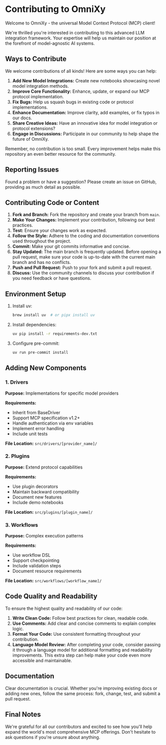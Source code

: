 # Contributing to OmniXy

Welcome to OmniXy - the universal Model Context Protocol (MCP) client!

We're thrilled you're interested in contributing to this advanced LLM integration framework. Your expertise will help us maintain our position at the forefront of model-agnostic AI systems.

## Ways to Contribute

We welcome contributions of all kinds! Here are some ways you can help:

1. **Add New Model Integrations:** Create new notebooks showcasing novel model integration methods.
2. **Improve Core Functionality:** Enhance, update, or expand our MCP protocol implementation.
3. **Fix Bugs:** Help us squash bugs in existing code or protocol implementations.
4. **Enhance Documentation:** Improve clarity, add examples, or fix typos in our docs.
5. **Share Creative Ideas:** Have an innovative idea for model integration or protocol extensions?
6. **Engage in Discussions:** Participate in our community to help shape the future of OmniXy.

Remember, no contribution is too small. Every improvement helps make this repository an even better resource for the community.

## Reporting Issues

Found a problem or have a suggestion? Please create an issue on GitHub, providing as much detail as possible.

## Contributing Code or Content

1. **Fork and Branch:** Fork the repository and create your branch from `main`.
2. **Make Your Changes:** Implement your contribution, following our best practices.
3. **Test:** Ensure your changes work as expected.
4. **Follow the Style:** Adhere to the coding and documentation conventions used throughout the project.
5. **Commit:** Make your git commits informative and concise.
6. **Stay Updated:** The main branch is frequently updated. Before opening a pull request, make sure your code is up-to-date with the current main branch and has no conflicts.
7. **Push and Pull Request:** Push to your fork and submit a pull request.
8. **Discuss:** Use the community channels to discuss your contribution if you need feedback or have questions.

## Environment Setup

1. Install uv:

   ```bash
   brew install uv  # or pipx install uv
   ```

2. Install dependencies:

   ```bash
   uv pip install -r requirements-dev.txt
   ```

3. Configure pre-commit:

   ```bash
   uv run pre-commit install
   ```

## Adding New Components

### 1. Drivers

**Purpose:** Implementations for specific model providers

**Requirements:**

- Inherit from BaseDriver
- Support MCP specification v1.2+
- Handle authentication via env variables
- Implement error handling
- Include unit tests

**File Location:** `src/drivers/[provider_name]/`

### 2. Plugins

**Purpose:** Extend protocol capabilities

**Requirements:**

- Use plugin decorators
- Maintain backward compatibility
- Document new features
- Include demo notebooks

**File Location:** `src/plugins/[plugin_name]/`

### 3. Workflows

**Purpose:** Complex execution patterns

**Requirements:**

- Use workflow DSL
- Support checkpointing
- Include validation steps
- Document resource requirements

**File Location:** `src/workflows/[workflow_name]/`

## Code Quality and Readability

To ensure the highest quality and readability of our code:

1. **Write Clean Code:** Follow best practices for clean, readable code.
2. **Use Comments:** Add clear and concise comments to explain complex logic.
3. **Format Your Code:** Use consistent formatting throughout your contribution.
4. **Language Model Review:** After completing your code, consider passing it through a language model for additional formatting and readability improvements. This extra step can help make your code even more accessible and maintainable.

## Documentation

Clear documentation is crucial. Whether you're improving existing docs or adding new ones, follow the same process: fork, change, test, and submit a pull request.

## Final Notes

We're grateful for all our contributors and excited to see how you'll help expand the world's most comprehensive MCP offerings.
Don't hesitate to ask questions if you're unsure about anything.
